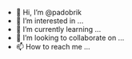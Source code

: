 - 👋 Hi, I’m @padobrik
- 👀 I’m interested in ...
- 🌱 I’m currently learning ...
- 💞️ I’m looking to collaborate on ...
- 📫 How to reach me ...

<!---
padobrik/padobrik is a ✨ special ✨ repository because its `README.md` (this file) appears on your GitHub profile.
You can click the Preview link to take a look at your changes.
--->
